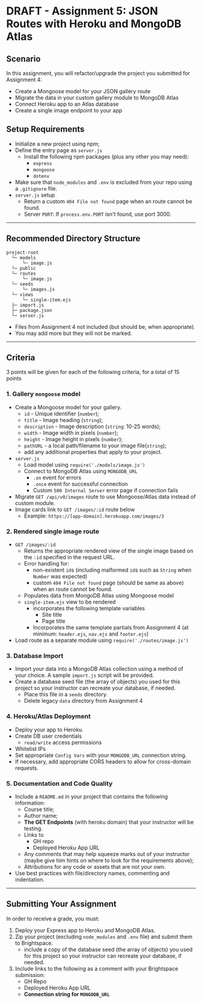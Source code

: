 # DRAFT - Assignment 5: JSON Routes with Heroku and MongoDB Atlas
## Scenario
In this assignment, you will refactor/upgrade the project you submitted for Assignment 4:
- Create a Mongoose model for your JSON gallery route
- Migrate the data in your custom gallery module to MongoDB Atlas
- Connect Heroku app to an Atlas database
- Create a single image endpoint to your app

## Setup Requirements
- Initialize a new project using npm;
- Define the entry page as `server.js`
  - Install the following npm packages (plus any other you may need):
    - `express`
    - `mongoose`
    - `dotenv`
- Make sure that `node_modules` and `.env` is excluded from your repo using a `.gitignore` file.
- `server.js` setup
  - Return a custom `404 File not found` page when an route cannot be found.
  - Server `PORT`: If `process.env.PORT` isn't found, use port 3000.

---

## Recommended Directory Structure

```
project-root
  └─ models
      └─ image.js
  └─ public
  └─ routes
      └─ image.js
  └─ seeds
      └─ images.js
  └─ views
      └─ single-item.ejs
  ├─ import.js
  ├─ package.json
  └─ server.js
```
    
- Files from Assignment 4 not included (but should be, when appropriate).
- You may add more but they will not be marked.

---

## Criteria
3 points will be given for each of the following criteria, for a total of 15 points

### 1. Gallery `mongoose` model
- Create a Mongoose model for your gallery.
  - `id` - Unique identifier (`number`);
  - `title` - Image heading (`string`);
  - `description` - Image description (`string`: 10-25 words);
  - `width` - Image width in pixels (`number`);
  - `height` - Image height in pixels (`number`);
  - `pathURL` - a local path/filename to your image file(`string`);
  - add any additional properties that apply to your project.
- `server.js` 
  - Load model using `require('./models/image.js')`
  - Connect to MongoDB Atlas using `MONGODB_URL`
      - `.on` event for errors
      - `.once` event for successful connection
      - Custom `500 Internal Server` error page if connection fails
- Migrate `GET /api/v0/images` route to use Mongoose/Atlas data instead of custom module.
- Image cards link to `GET /images/:id` route below
  - Example: `https://[app-domain].herokuapp.com/images/3`

### 2. Rendered single image route
- `GET /images/:id`
  - Returns the appropriate rendered view of the single image based on the `:id` specified in the request URL.
  - Error handling for:
    - non-existent `id`s (including malformed `id`s such as `String` when `Number` was expected)
    - custom `404 File not found` page (should be same as above) when an route cannot be found.
  - Populates data from MongoDB Atlas using Mongoose model
  - `single-item.ejs` view to be rendered
    - incorporates the following template variables
      - Site title
      - Page title
    - Incorporates the same template partials from Assignment 4 (at minimum: `header.ejs`, `nav.ejs` and `footer.ejs`)
- Load route as a separate module using `require('./routes/image.js')`

### 3. Database Import
- Import your data into a MongoDB Atlas collection using a method of your choice. A sample `import.js` script will be provided.
- Create a database seed file (the array of objects) you used for this project so your instructor can recreate your database, if needed.
  - Place this file in a `seeds` directory.
  - Delete legacy `data` directory from Assignment 4

### 4. Heroku/Atlas Deployment
- Deploy your app to Heroku.
- Create DB user credentials
  - `read/write` access permissions
- Whitelist IPs 
- Set appropriate `Config Vars` with your `MONGODB_URL` connection string.
- If necessary, add appropriate CORS headers to allow for cross-domain requests.

### 5. Documentation and Code Quality
- Include a `README.md` in your project that contains the following information:
  - Course title;
  - Author name;
  - **The GET Endpoints** (with heroku domain) that your instructor will be testing.
  - Links to
      - GH repo
      - Deployed Heroku App URL
  - Any comments that may help squeeze marks out of your instructor (maybe give him hints on where to look for the requirements above);
  - Attributions for any code or assets that are not your own.
- Use best practices with file/directory names, commenting and indentation.

---

## Submitting Your Assignment
In order to receive a grade, you must:
1. Deploy your Express app to Heroku and MongoDB Atlas.
2. Zip your project (excluding `node_modules` and `.env` file) and submit them to Brightspace.
    - include a copy of the database seed (the array of objects) you used for this project so your instructor can recreate your database, if needed.
3. Include links to the following as a comment with your Brightspace submission:
    - GH Repo
    - Deployed Heroku App URL
    - **Connection string for `MONGODB_URL`**
